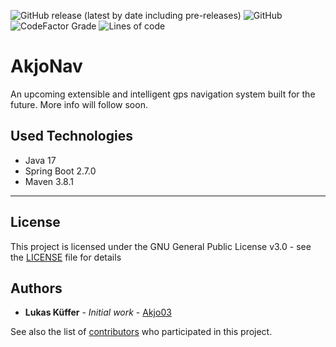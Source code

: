 ![GitHub release (latest by date including pre-releases)](https://img.shields.io/github/downloads-pre/AkjoStudios/AkjoNav/latest/total?label=Downloads&style=flat-square)
![GitHub](https://img.shields.io/github/license/AkjoStudios/AkjoNav?label=License&style=flat-square)
![CodeFactor Grade](https://img.shields.io/codefactor/grade/github/AkjoStudios/AkjoNav?label=Code%20Quality&style=flat-square)
![Lines of code](https://img.shields.io/tokei/lines/github/AkjoStudios/AkjoNav?label=Lines%20Of%20Code&style=flat-square)

# AkjoNav

An upcoming extensible and intelligent gps navigation system built for the future. More info will follow soon.

## Used Technologies

- Java 17
- Spring Boot 2.7.0
- Maven 3.8.1

-----

## License

This project is licensed under the GNU General Public License v3.0 - see the [LICENSE](LICENSE) file for details

## Authors

* **Lukas Küffer** - *Initial work* - [Akjo03](https://github.com/Akjo03)

See also the list of [contributors](https://github.com/Akjo03/PROJECT_NAME/contributors) who participated in this project.
